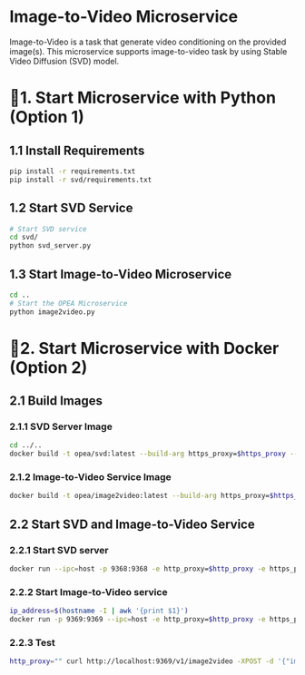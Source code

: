 # Image-to-Video Microservice

Image-to-Video is a task that generate video conditioning on the provided image(s). This microservice supports image-to-video task by using Stable Video Diffusion (SVD) model.

# 🚀1. Start Microservice with Python (Option 1)

## 1.1 Install Requirements

```bash
pip install -r requirements.txt
pip install -r svd/requirements.txt
```

## 1.2 Start SVD Service

```bash
# Start SVD service
cd svd/
python svd_server.py
```

## 1.3 Start Image-to-Video Microservice

```bash
cd ..
# Start the OPEA Microservice
python image2video.py
```

# 🚀2. Start Microservice with Docker (Option 2)

## 2.1 Build Images

### 2.1.1 SVD Server Image

```bash
cd ../..
docker build -t opea/svd:latest --build-arg https_proxy=$https_proxy --build-arg http_proxy=$http_proxy -f comps/image2video/svd/Dockerfile .
```

### 2.1.2 Image-to-Video Service Image

```bash
docker build -t opea/image2video:latest --build-arg https_proxy=$https_proxy --build-arg http_proxy=$http_proxy -f comps/image2video/Dockerfile .
```

## 2.2 Start SVD and Image-to-Video Service

### 2.2.1 Start SVD server

```bash
docker run --ipc=host -p 9368:9368 -e http_proxy=$http_proxy -e https_proxy=$https_proxy opea/svd:latest
```

### 2.2.2 Start Image-to-Video service

```bash
ip_address=$(hostname -I | awk '{print $1}')
docker run -p 9369:9369 --ipc=host -e http_proxy=$http_proxy -e https_proxy=$https_proxy -e SVD_ENDPOINT=http://$ip_address:9368 opea/image2video:latest
```

### 2.2.3 Test

```bash
http_proxy="" curl http://localhost:9369/v1/image2video -XPOST -d '{"images_path":[{"image_path":"https://huggingface.co/datasets/huggingface/documentation-images/resolve/main/diffusers/svd/rocket.png"}]}' -H 'Content-Type: application/json'
```
